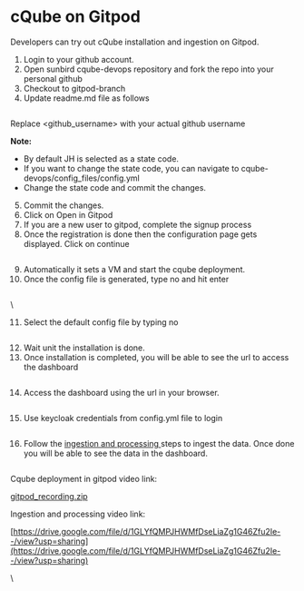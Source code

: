 # cQube on Gitpod

Developers can try out cQube installation and ingestion on Gitpod.

1. Login to your github account.
2. Open sunbird cqube-devops repository and fork the repo into your personal github
3. Checkout to gitpod-branch
4. Update readme.md file as follows

<figure><img src="https://lh6.googleusercontent.com/munUgcsrqtru6ODPk_UZe1ttQ5_Y3rimzo4qSvzpwlO2VB5y5x7Hol3C3I3ZItFWtOb1_pzr3JbkJurlHStaX9r1vwBQGFdPIyMPBFOPobxhteslQnL7NNC6UQgVpEIRU4CZaTqHfTZwY9vppZvsrE8" alt=""><figcaption></figcaption></figure>

Replace \<github\_username> with your actual github username

**Note:**&#x20;

* By default JH is selected as a state code.
* If you want to change the state code, you can navigate to cqube-devops/config\_files/config.yml
* Change the state code and commit the changes.

5. Commit the changes.
6. Click on Open in Gitpod
7. If you are a new user to gitpod, complete the signup process&#x20;
8. Once the registration is done then the configuration page gets displayed. Click on continue

<figure><img src="https://lh6.googleusercontent.com/m7yBxE-tustLRBevJdX_Pi2L95UOn4eFvfxaQvsDaQBFF67Nc1xI_uuNHnSDeR-l9J2bhfxwZCMaboY6ZFMBNxZgcvOV4a4z1HghwxB1R87tYexKKsBVqMHWIrRy0HhWg6_BjIr_eMZ7IP7do9GHyCE" alt=""><figcaption></figcaption></figure>

9. Automatically it sets a VM and start the cqube deployment.
10. Once the config file is generated, type no and hit enter

<figure><img src="https://lh6.googleusercontent.com/UffbSAfbylpQVsUbbJSmcxWtMB61Vj3Fb-s7kAUc_1VOnfLgVR0XkUcAibNFwsyAt3qqVv0P-Ig6pN-7H99qhR87zTWT3RYWlOEL5qkJKkHFwotQonBolzvCOegKeOYNn_c4XWc834eo46FW6kyUuQQ" alt=""><figcaption></figcaption></figure>

\


11. Select the default config file by typing no

<figure><img src="https://lh3.googleusercontent.com/hUQyxNEXvjqxcw8uyIp7MMjs1iqA-0i0kXitxOJ6fVcBJ9L97dS3EDOvQ4pHRGL1DEDbuYk2SjPfsQ58sYZQ31bUkkklKUQlRDIlYAoe-Vq0RXGFXlA-Dt66dGnV6ZED4s-1zC0P_2aypLZF0lyQXj8" alt=""><figcaption></figcaption></figure>

12. Wait unit the installation is done.
13. Once installation is completed, you will be able to see the url to access the dashboard

<figure><img src="https://lh6.googleusercontent.com/uflMJ0hmljQ3SL7X9zRJABF3399VDOJnLBPg8iWqxlq-dKAzoCKLF_Ilk_ptphYYB1op8gghDGKo81Rr3h8Gyo-UrRxq2OzfNvf9S0VRkDSvx5ku9ZtNi6Q4cZ3sRzJHwDLNwMe8_CB0m1YJkLwz_kY" alt=""><figcaption></figcaption></figure>

14. Access the dashboard using the url in your browser.

<figure><img src="https://lh5.googleusercontent.com/7O5gmZ0ChR6m5qS3ZD23zhq6zppbfpWImTcBBveZtbqgDjt2OU_vUunsFnFGxs7J6Y0zwYN-Z3KMLGXfSLEkUJbckVfDMvdCyn24PAZCWqb9zVkjqOVMkmmJHhLNAyNVTb73KvvctD-5VDfYHO39XPU" alt=""><figcaption></figcaption></figure>

15. Use keycloak credentials from config.yml file to login

<figure><img src="https://lh6.googleusercontent.com/JKg0nh85iepiglGJF4De4ESK7STn5_PsmNGZQgvI7Z-VhRIXM7Bwk3vxPf_0ZS_WgkBqHHfEhMbWRivfunp-6NTznzJ94ZBcgofbdf23TmsqapdTEG4nNK5Zmv2Ae2kBh1aFVbv9pl-qlxIFXRzhC3U" alt=""><figcaption></figcaption></figure>

16. Follow the [ingestion and processing ](https://cqube.sunbird.org/use-cqube/ingesting-the-data)steps to ingest the data. Once done you will be able to see the data in the dashboard.

<figure><img src="https://lh4.googleusercontent.com/0F75GP-aOCyolzj_584Nvymu6Dy6y8KfwOHN3S81p4n4vvFD5_RIbbM-24TUbq6iWpjkMwagj7ue48fWKfb2tWHVts1QiOrKbA6cgLSMEGRI3wt_kKkDiSqElWjEbTP9YZxRkhXP8uxXWTxsQ8gQmg8" alt=""><figcaption></figcaption></figure>

Cqube deployment in gitpod video link:&#x20;

[gitpod\_recording.zip](https://drive.google.com/file/d/1lc6whjXGbxuPDpDqnyJs-n4Ev6GkXmdk/view?usp=sharing)

Ingestion and processing video link:

[https://drive.google.com/file/d/1GLYfQMPJHWMfDseLiaZg1G46Zfu2Ie--/view?usp=sharing](https://drive.google.com/file/d/1GLYfQMPJHWMfDseLiaZg1G46Zfu2Ie--/view?usp=sharing)

\
